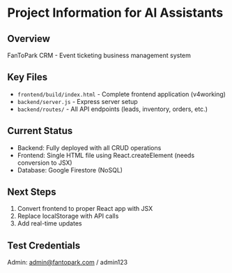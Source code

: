 # Project Information for AI Assistants

## Overview
FanToPark CRM - Event ticketing business management system

## Key Files
- `frontend/build/index.html` - Complete frontend application (v4working)
- `backend/server.js` - Express server setup
- `backend/routes/` - All API endpoints (leads, inventory, orders, etc.)

## Current Status
- Backend: Fully deployed with all CRUD operations
- Frontend: Single HTML file using React.createElement (needs conversion to JSX)
- Database: Google Firestore (NoSQL)

## Next Steps
1. Convert frontend to proper React app with JSX
2. Replace localStorage with API calls
3. Add real-time updates

## Test Credentials
Admin: admin@fantopark.com / admin123
